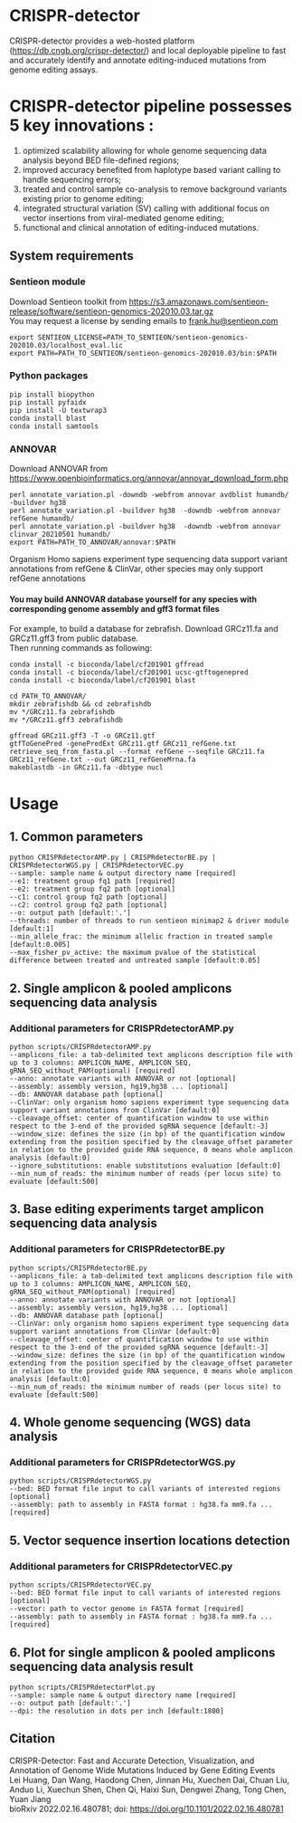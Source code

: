 CRISPR-detector
====

CRISPR-detector provides a web-hosted platform (https://db.cngb.org/crispr-detector/) and local deployable pipeline to fast and accurately identify and annotate editing-induced mutations from genome editing assays. 

# CRISPR-detector pipeline possesses 5 key innovations :  

1) optimized scalability allowing for whole genome sequencing data analysis beyond BED file-defined regions;   
2) improved accuracy benefited from haplotype based variant calling to handle sequencing errors;  
3) treated and control sample co-analysis to remove background variants existing prior to genome editing;  
4) integrated structural variation (SV) calling with additional focus on vector insertions from viral-mediated genome editing;   
5) functional and clinical annotation of editing-induced mutations. 


## System requirements
### Sentieon module
Download Sentieon toolkit from
https://s3.amazonaws.com/sentieon-release/software/sentieon-genomics-202010.03.tar.gz  
You may request a license by sending emails to frank.hu@sentieon.com

```
export SENTIEON_LICENSE=PATH_TO_SENTIEON/sentieon-genomics-202010.03/localhost_eval.lic  
export PATH=PATH_TO_SENTIEON/sentieon-genomics-202010.03/bin:$PATH
```

### Python packages
```
pip install biopython  
pip install pyfaidx  
pip install -U textwrap3  
conda install blast  
conda install samtools  
```

### ANNOVAR
Download ANNOVAR from
https://www.openbioinformatics.org/annovar/annovar_download_form.php  
  
```
perl annotate_variation.pl -downdb -webfrom annovar avdblist humandb/ -buildver hg38  
perl annotate_variation.pl -buildver hg38  -downdb -webfrom annovar refGene humandb/  
perl annotate_variation.pl -buildver hg38  -downdb -webfrom annovar clinvar_20210501 humandb/  
export PATH=PATH_TO_ANNOVAR/annovar:$PATH  
```

Organism Homo sapiens experiment type sequencing data support variant annotations from refGene & ClinVar, other species may only support refGene annotations

#### You may build ANNOVAR database yourself for any species with corresponding genome assembly and gff3 format files
For example, to build a database for zebrafish. Download GRCz11.fa and GRCz11.gff3 from public database.  
Then running commands as following:  

```
conda install -c bioconda/label/cf201901 gffread  
conda install -c bioconda/label/cf201901 ucsc-gtftogenepred  
conda install -c bioconda/label/cf201901 blast  

cd PATH_TO_ANNOVAR/  
mkdir zebrafishdb && cd zebrafishdb  
mv */GRCz11.fa zebrafishdb  
mv */GRCz11.gff3 zebrafishdb  

gffread GRCz11.gff3 -T -o GRCz11.gtf  
gtfToGenePred -genePredExt GRCz11.gtf GRCz11_refGene.txt  
retrieve_seq_from_fasta.pl --format refGene --seqfile GRCz11.fa GRCz11_refGene.txt --out GRCz11_refGeneMrna.fa    
makeblastdb -in GRCz11.fa -dbtype nucl  
```

# Usage  
## 1. Common parameters
 ``` 
python CRISPRdetectorAMP.py | CRISPRdetectorBE.py | CRISPRdetectorWGS.py | CRISPRdetectorVEC.py
--sample: sample name & output directory name [required]
--e1: treatment group fq1 path [required]
--e2: treatment group fq2 path [optional]
--c1: control group fq2 path [optional]
--c2: control group fq2 path [optional]
--o: output path [default:'.']
--threads: number of threads to run sentieon minimap2 & driver module [default:1] 
--min_allele_frac: the minimum allelic fraction in treated sample [default:0.005] 
--max_fisher_pv_active: the maximum pvalue of the statistical difference between treated and untreated sample [default:0.05] 
```

## 2. Single amplicon & pooled amplicons sequencing data analysis
### Additional parameters for CRISPRdetectorAMP.py 
```
python scripts/CRISPRdetectorAMP.py
--amplicons_file: a tab-delimited text amplicons description file with up to 3 columns: AMPLICON_NAME, AMPLICON_SEQ, gRNA_SEQ_without_PAM(optional) [required]  
--anno: annotate variants with ANNOVAR or not [optional]
--assembly: assembly version, hg19,hg38 ... [optional]
--db: ANNOVAR database path [optional]
--ClinVar: only organism homo sapiens experiment type sequencing data support variant annotations from ClinVar [default:0]  
--cleavage_offset: center of quantification window to use within respect to the 3-end of the provided sgRNA sequence [default:-3]
--window_size: defines the size (in bp) of the quantification window extending from the position specified by the cleavage_offset parameter in relation to the provided guide RNA sequence, 0 means whole amplicon analysis [default:0]
--ignore_substitutions: enable substitutions evaluation [default:0]  
--min_num_of_reads: the minimum number of reads (per locus site) to evaluate [default:500] 
```

## 3. Base editing experiments target amplicon sequencing data analysis
### Additional parameters for CRISPRdetectorBE.py
```
python scripts/CRISPRdetectorBE.py
--amplicons_file: a tab-delimited text amplicons description file with up to 3 columns: AMPLICON_NAME, AMPLICON_SEQ, gRNA_SEQ_without_PAM(optional) [required]  
--anno: annotate variants with ANNOVAR or not [optional]
--assembly: assembly version, hg19,hg38 ... [optional]
--db: ANNOVAR database path [optional]
--ClinVar: only organism homo sapiens experiment type sequencing data support variant annotations from ClinVar [default:0]  
--cleavage_offset: center of quantification window to use within respect to the 3-end of the provided sgRNA sequence [default:-3]
--window_size: defines the size (in bp) of the quantification window extending from the position specified by the cleavage_offset parameter in relation to the provided guide RNA sequence, 0 means whole amplicon analysis [default:0]
--min_num_of_reads: the minimum number of reads (per locus site) to evaluate [default:500] 
```

## 4. Whole genome sequencing (WGS) data analysis
### Additional parameters for CRISPRdetectorWGS.py
```
python scripts/CRISPRdetectorWGS.py
--bed: BED format file input to call variants of interested regions [optional]
--assembly: path to assembly in FASTA format : hg38.fa mm9.fa ... [required]    
```

## 5. Vector sequence insertion locations detection 
### Additional parameters for CRISPRdetectorVEC.py
```
python scripts/CRISPRdetectorVEC.py
--bed: BED format file input to call variants of interested regions [optional]
--vector: path to vector genome in FASTA format [required]   
--assembly: path to assembly in FASTA format : hg38.fa mm9.fa ... [required]
```

## 6. Plot for single amplicon & pooled amplicons sequencing data analysis result
```
python scripts/CRISPRdetectorPlot.py
--sample: sample name & output directory name [required]  
--o: output path [default:'.']  
--dpi: the resolution in dots per inch [default:1800] 
```

## Citation
CRISPR-Detector: Fast and Accurate Detection, Visualization, and Annotation of Genome Wide Mutations Induced by Gene Editing Events  
Lei Huang, Dan Wang, Haodong Chen, Jinnan Hu, Xuechen Dai, Chuan Liu, Anduo Li, Xuechun Shen, Chen Qi, Haixi Sun, Dengwei Zhang, Tong Chen, Yuan Jiang  
bioRxiv 2022.02.16.480781; doi: https://doi.org/10.1101/2022.02.16.480781

